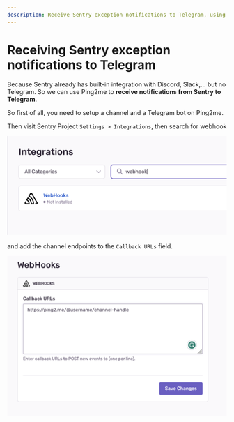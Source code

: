 ```yaml
---
description: Receive Sentry exception notifications to Telegram, using ping2me integration via webhook made easy.
---
```


# Receiving Sentry exception notifications to Telegram

Because Sentry already has built-in integration with Discord, Slack,... but no Telegram. So we can use Ping2me to **receive notifications from Sentry to Telegram**.

So first of all, you need to setup a channel and a Telegram bot on Ping2me.

Then visit Sentry Project `Settings > Integrations`, then search for webhook

![](2023-12-22-00-43-07.png)

and add the channel endpoints to the `Callback URLs` field.

![](2023-12-22-00-44-59.png)